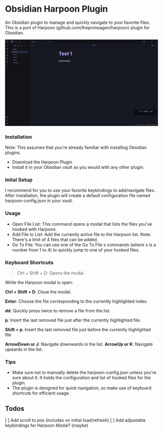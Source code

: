 # Obsidian Harpoon Plugin

An Obsidian plugin to manage and quickly navigate to your favorite files.
This is a port of Harpoon (github.com/theprimeagen/harpoon) plugin for Obsidian.

![Example Usage](./sample.gif)

### Installation

Note: This assumes that you're already familiar with installing Obsidian plugins.

* Download the Harpoon Plugin
* Install it in your Obsidian vault as you would with any other plugin.

### Inital Setup

I recommend for you to use your favorite keybindings to add/navigate files.
After installation, the plugin will create a default configuration file named harpoon-config.json in your vault.

### Usage

* Open File List: This command opens a modal that lists the files you've hooked with Harpoon.
* Add File to List: Add the currently active file to the Harpoon list. Note: There's a limit of 4 files that can be added.
* Go To File: You can use one of the Go To File x commands (where x is a number from 1 to 4) to quickly jump to one of your hooked files.

### Keyboard Shortcuts


> Ctrl + Shift + D: Opens the modal.

While the Harpoon modal is open:

**Ctrl + Shift + D**: Close the modal.

**Enter**: Choose the file corresponding to the currently highlighted index.

**dd**: Quickly press twice to remove a file from the list.

**p**: Insert the last removed file just after the currently highlighted file.

**Shift + p**: Insert the last removed file just before the currently highlighted file

**ArrowDown or J**: Navigate downwards in the list.
**ArrowUp or K**: Navigate upwards in the list.

### Tips

* Make sure not to manually delete the harpoon-config.json unless you're sure about it. It holds the configuration and list of hooked files for the plugin.
* The plugin is designed for quick navigation, so make use of keyboard shortcuts for efficient usage.

## Todos

[ ] Add scroll to pos (includes on initial load/refresh)
[ ] Add adjustable keybindings for Harpoon Modal? (maybe)

